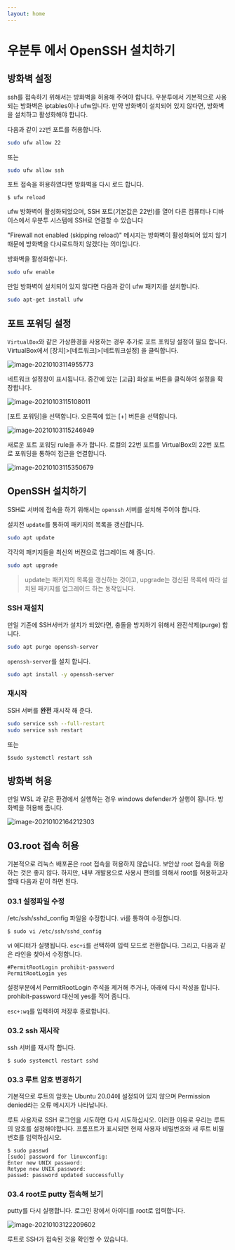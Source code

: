 ```yaml
---
layout: home
---
```


# 우분투 에서 OpenSSH 설치하기


## 방화벽 설정
ssh를 접속하기 위해서는 방화벽을 허용해 주어야 합니다. 우분투에서 기본적으로 사용되는 방화벽은 iptables이나 ufw입니다. 만약 방화벽이 설치되어 있지 않다면, 방화벽을 설치하고 활성화해야 합니다.  

 다음과 같이 `22`번 포트를 허용합니다.

```bash
sudo ufw allow 22
```

또는
```bash
sudo ufw allow ssh
```

포트 접속을 허용하였다면 방화벽을 다시 로드 합니다.

```
$ ufw reload
```
ufw 방화벽이 활성화되었으며, SSH 포트(기본값은 22번)를 열어 다른 컴퓨터나 디바이스에서 우분투 시스템에 SSH로 연결할 수 있습니다


"Firewall not enabled (skipping reload)" 메시지는 방화벽이 활성화되어 있지 않기 때문에 방화벽을 다시로드하지 않겠다는 의미입니다. 

방화벽을 활성화합니다.
```bash
sudo ufw enable
```

만일 방화벽이 설치되어 있지 않다면 다음과 같이 ufw 패키지를 설치합니다.
```bash
sudo apt-get install ufw
```



## 포트 포워딩 설정
`VirtualBox`와 같은 가상환경을 사용하는 경우 추가로 포트 포워딩 설정이 필요 합니다.  
VirtualBox에서 [장치]>[네트워크]>[네트워크설정] 을 클릭합니다.

![image-20210103114955773](../img/image-20210103114955773.png)


네트워크 설정창이 표시됩니다. 중간에 있는 [고급] 화살표 버튼을 클릭하여 설정을 확장합니다. 

![image-20210103115108011](../img/image-20210103115108011.png)


[포트 포워딩]을 선택합니다. 오른쪽에 있는 [+] 버튼을 선택합니다.

![image-20210103115246949](../img/image-20210103115246949.png)

새로운 포트 포워딩 rule을 추가 합니다. 로컬의 22번 포트를 VirtualBox의 22번 포트로 포워딩을 통하여 접근을 연결합니다.

![image-20210103115350679](../img/image-20210103115350679.png)


## OpenSSH 설치하기
SSH로 서버에 접속을 하기 위해서는 `openssh` 서버를 설치해 주어야 합니다.

설치전 `update`를 통하여 패키지의 목록을 갱신합니다.

```bash
sudo apt update
```

각각의 패키지들을 최신의 버젼으로 업그레이드 해 줍니다.

```bash
sudo apt upgrade
```

> update는 패키지의 목록을 갱신하는 것이고, upgrade는 갱신된 목록에 따라 설치된 패키지를 업그레이드 하는 동작입니다.



### SSH 재설치
만일 기존에 SSH서버가 설치가 되었다면, 충돌을 방지하기 위해서 완전삭제(purge) 합니다.

```bash
sudo apt purge openssh-server
```

`openssh-server`를 설치 합니다.

```bash
sudo apt install -y openssh-server 
```

### 재시작

SSH 서버를 **완전** 재시작 해 준다.

```bash
sudo service ssh --full-restart
sudo service ssh restart
```

또는 

```
$sudo systemctl restart ssh
```


## 방화벽 허용

만일 WSL 과 같은 환경에서 실행하는 경우 windows defender가 실행이 됩니다. 방화벽을 허용해 줍니다.

![image-20210102164212303](../img/image-20210102164212303.png)











## 03.root 접속 허용

기본적으로 리눅스 배포폰은 root 접속을 허용하지 않습니다. 보안상 root 접속을 허용하는 것은 좋지 않다. 하지만, 내부 개발용으로 사용시 편의를 의해서 root를 허용하고자 할때 다음과 같이 하면 된다.



### 03.1 설정파일 수정

/etc/ssh/sshd_config 파일을 수정합니다. vi를 통하여 수정합니다.

```
$ sudo vi /etc/ssh/sshd_config
```

vi 에디터가 실행됩니다. `esc+i`를 선택하여 입력 모드로 전환합니다. 그리고, 다음과 같은 라인을 찾아서 수정합니다.

```
#PermitRootLogin prohibit-password
PermitRootLogin yes
```

설정부분에서 PermitRootLogin 주석을 제거해 주거나, 아래에 다시 작성을 합니다. prohibit-password 대신에 yes를 적어 줍니다.

`esc+:wq`를 입력하여 저장후 종료합니다.



### 03.2 ssh 재시작

ssh 서버를 재시작 합니다.

```
$ sudo systemctl restart sshd

```



### 03.3 루트 암호 변경하기

기본적으로 루트의 암호는 Ubuntu 20.04에 설정되어 있지 않으며 Permission denied라는 오류 메시지가 나타납니다. 

루트 사용자로 SSH 로그인을 시도하면 다시 시도하십시오. 이러한 이유로 우리는 루트의 암호를 설정해야합니다. 프롬프트가 표시되면 현재 사용자 비밀번호와 새 루트 비밀번호를 입력하십시오.



```
$ sudo passwd
[sudo] password for linuxconfig: 
Enter new UNIX password: 
Retype new UNIX password: 
passwd: password updated successfully
```



### 03.4 root로 putty 접속해 보기

putty를 다시 실행합니다. 로그인 창에서 아이디를 root로 입력합니다.



![image-20210103122209602](../img/image-20210103122209602.png)



루트로 SSH가 접속된 것을 확인할 수 있습니다.


